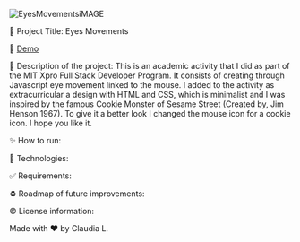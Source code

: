 
![EyesMovementsiMAGE](https://user-images.githubusercontent.com/101289219/170180214-e94ad46a-d366-4558-a5a9-6e24045ff2c0.jpg)


📌 Project Title: 
Eyes Movements 

👀 [Demo](https://rawcdn.githack.com/ClaudiaLopezLagosGlez/Eyes-Movements/0aa5e7576c9bb25f2988a8287a4dea60aaf10fd0/index.html) 

🎯 Description of the project:
This is an academic activity that I did as part of the MIT Xpro Full Stack Developer Program. It consists of creating through Javascript eye movement linked to the      mouse. I added to the activity as extracurricular a design with HTML and CSS, which is minimalist and I was inspired by the famous Cookie Monster of Sesame Street     (Created by, Jim Henson 1967). To    give it a better look I changed the mouse icon for a cookie icon. I hope you like it.

✨ How to run:

🚀 Technologies:

✅ Requirements:

♻️ Roadmap of future improvements: 

©️ License information:
 
 Made with ❤️ by Claudia L.
